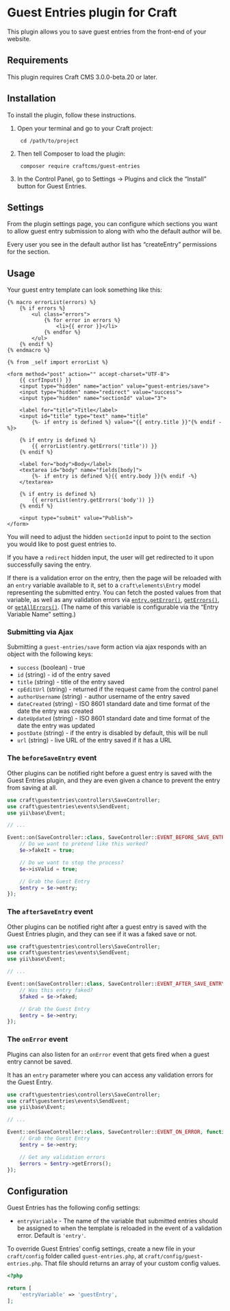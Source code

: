 # Guest Entries plugin for Craft

This plugin allows you to save guest entries from the front-end of your website.

## Requirements

This plugin requires Craft CMS 3.0.0-beta.20 or later.

## Installation

To install the plugin, follow these instructions.

1. Open your terminal and go to your Craft project:

        cd /path/to/project

2. Then tell Composer to load the plugin:

        composer require craftcms/guest-entries

3. In the Control Panel, go to Settings → Plugins and click the “Install” button for Guest Entries.

## Settings

From the plugin settings page, you can configure which sections you want to allow guest entry submission to along with who the default author will be.

Every user you see in the default author list has “createEntry” permissions for the section.

## Usage

Your guest entry template can look something like this:

```twig
{% macro errorList(errors) %}
    {% if errors %}
        <ul class="errors">
            {% for error in errors %}
                <li>{{ error }}</li>
            {% endfor %}
        </ul>
    {% endif %}
{% endmacro %}

{% from _self import errorList %}

<form method="post" action="" accept-charset="UTF-8">
    {{ csrfInput() }}
    <input type="hidden" name="action" value="guest-entries/save">
    <input type="hidden" name="redirect" value="success">
    <input type="hidden" name="sectionId" value="3">

    <label for="title">Title</label>
    <input id="title" type="text" name="title"
        {%- if entry is defined %} value="{{ entry.title }}"{% endif -%}>
    
    {% if entry is defined %}
        {{ errorList(entry.getErrors('title')) }}
    {% endif %}

    <label for="body">Body</label>
    <textarea id="body" name="fields[body]">
        {%- if entry is defined %}{{ entry.body }}{% endif -%}
    </textarea>
    
    {% if entry is defined %}
        {{ errorList(entry.getErrors('body')) }}
    {% endif %}

    <input type="submit" value="Publish">
</form>
```

You will need to adjust the hidden `sectionId` input to point to the section you would like to post guest entries to.

If you have a `redirect` hidden input, the user will get redirected to it upon successfully saving the entry.

If there is a validation error on the entry, then the page will be reloaded with an `entry` variable available to it, set to a `craft\elements\Entry` model representing the submitted entry. You can fetch the posted values from that variable, as well as any validation errors via [`entry.getError()`](http://www.yiiframework.com/doc/api/1.1/CModel#getError-detail), [`getErrors()`](http://www.yiiframework.com/doc/api/1.1/CModel#getErrors-detail), or [`getAllErrors()`](http://buildwithcraft.com/classreference/models/BaseModel#getAllErrors-detail). (The name of this variable is configurable via the “Entry Variable Name” setting.)

### Submitting via Ajax
Submitting a `guest-entries/save` form action via ajax responds with an object with the following keys:

- `success` (boolean) - true
- `id` (string) - id of the entry saved
- `title` (string) - title of the entry saved
- `cpEditUrl` (string) - returned if the request came from the control panel
- `authorUsername` (string) - author username of the entry saved
- `dateCreated` (string) - ISO 8601 standard date and time format of the date the entry was created
- `dateUpdated` (string) - ISO 8601 standard date and time format of the date the entry was updated
- `postDate` (string) - if the entry is disabled by default, this will be null
- `url` (string) - live URL of the entry saved if it has a URL

### The `beforeSaveEntry` event

Other plugins can be notified right before a guest entry is saved with the Guest Entries plugin,
and they are even given a chance to prevent the entry from saving at all.

```php
use craft\guestentries\controllers\SaveController;
use craft\guestentries\events\SendEvent;
use yii\base\Event;

// ...

Event::on(SaveController::class, SaveController::EVENT_BEFORE_SAVE_ENTRY, function(SendEvent $e) {
    // Do we want to pretend like this worked?
    $e->fakeIt = true;

    // Do we want to stop the process?
    $e->isValid = true;

    // Grab the Guest Entry
    $entry = $e->entry;
});
```

### The `afterSaveEntry` event

Other plugins can be notified right after a guest entry is saved with the Guest Entries plugin, and
they can see if it was a faked save or not.

```php
use craft\guestentries\controllers\SaveController;
use craft\guestentries\events\SendEvent;
use yii\base\Event;

// ...

Event::on(SaveController::class, SaveController::EVENT_AFTER_SAVE_ENTRY, function(SendEvent $e) {
    // Was this entry faked?
    $faked = $e->faked;

    // Grab the Guest Entry
    $entry = $e->entry;
});
```

### The `onError` event

Plugins can also listen for an  `onError` event that gets fired when a guest entry cannot be saved.

It has an `entry` parameter where you can access any validation errors for the Guest Entry.

```php
use craft\guestentries\controllers\SaveController;
use craft\guestentries\events\SendEvent;
use yii\base\Event;

// ...

Event::on(SaveController::class, SaveController::EVENT_ON_ERROR, function(SendEvent $e) {
    // Grab the Guest Entry
    $entry = $e->entry;

    // Get any validation errors
    $errors = $entry->getErrors();
});
```

## Configuration

Guest Entries has the following config settings:

- `entryVariable` - The name of the variable that submitted entries should be assigned to when the template is reloaded in the event of a validation error. Default is `'entry'`.

To override Guest Entries’ config settings, create a new file in your `craft/config` folder called `guest-entries.php`, at `craft/config/guest-entries.php`.  That file should returns an array of your custom config values.

```php
<?php

return [
    'entryVariable' => 'guestEntry',
];
```
